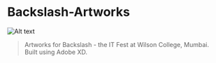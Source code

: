# Backslash-Artworks

![Alt text](/Poster_fhd.png)


>Artworks for Backslash - the IT Fest at Wilson College, Mumbai.<br>
>Built using Adobe XD.